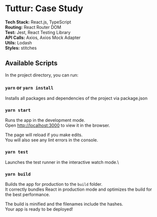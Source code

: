 # Tuttur: Case Study

<b>Tech Stack:</b> React.js, TypeScript\
<b>Routing:</b> React Router DOM\
<b>Test:</b> Jest, React Testing Library\
<b>API Calls:</b> Axios, Axios Mock Adapter\
<b>Utils:</b> Lodash\
<b>Styles:</b> stitches

## Available Scripts

In the project directory, you can run:

### `yarn` or `yarn install`

Installs all packages and dependencies of the project via package.json

### `yarn start`

Runs the app in the development mode.\
Open [http://localhost:3000](http://localhost:3000) to view it in the browser.

The page will reload if you make edits.\
You will also see any lint errors in the console.

### `yarn test`

Launches the test runner in the interactive watch mode.\

### `yarn build`

Builds the app for production to the `build` folder.\
It correctly bundles React in production mode and optimizes the build for the best performance.

The build is minified and the filenames include the hashes.\
Your app is ready to be deployed!